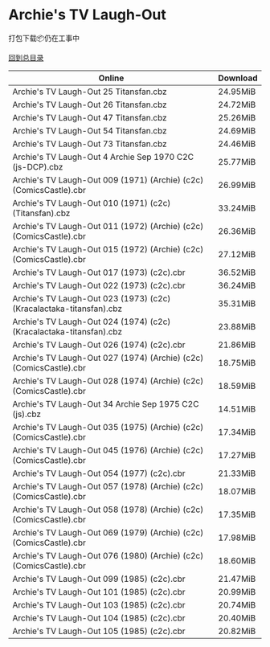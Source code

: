 # Archie's TV Laugh-Out

打包下载📦仍在工事中

[回到总目录](/Catalogs.md)







Online | Download
--- | ---
Archie's TV Laugh-Out 25 Titansfan.cbz | 24.95MiB
Archie's TV Laugh-Out 26 Titansfan.cbz | 24.72MiB
Archie's TV Laugh-Out 47 Titansfan.cbz | 25.26MiB
Archie's TV Laugh-Out 54 Titansfan.cbz | 24.69MiB
Archie's TV Laugh-Out 73 Titansfan.cbz | 24.46MiB
Archie's TV Laugh-Out 4 Archie Sep 1970 C2C (js-DCP).cbz | 25.77MiB
Archie's TV Laugh-Out 009 (1971) (Archie) (c2c) (ComicsCastle).cbr | 26.99MiB
Archie's TV Laugh-Out 010 (1971) (c2c) (Titansfan).cbz | 33.24MiB
Archie's TV Laugh-Out 011 (1972) (Archie) (c2c) (ComicsCastle).cbr | 26.36MiB
Archie's TV Laugh-Out 015 (1972) (Archie) (c2c) (ComicsCastle).cbr | 27.12MiB
Archie's TV Laugh-Out 017 (1973) (c2c).cbr | 36.52MiB
Archie's TV Laugh-Out 022 (1973) (c2c).cbr | 36.24MiB
Archie's TV Laugh-Out 023 (1973) (c2c) (Kracalactaka-titansfan).cbz | 35.31MiB
Archie's TV Laugh-Out 024 (1974) (c2c) (Kracalactaka-titansfan).cbz | 23.88MiB
Archie's TV Laugh-Out 026 (1974) (c2c).cbr | 21.86MiB
Archie's TV Laugh-Out 027 (1974) (Archie) (c2c) (ComicsCastle).cbr | 18.75MiB
Archie's TV Laugh-Out 028 (1974) (Archie) (c2c) (ComicsCastle).cbr | 18.59MiB
Archie's TV Laugh-Out 34 Archie Sep 1975 C2C (js).cbz | 14.51MiB
Archie's TV Laugh-Out 035 (1975) (Archie) (c2c) (ComicsCastle).cbr | 17.34MiB
Archie's TV Laugh-Out 045 (1976) (Archie) (c2c) (ComicsCastle).cbr | 17.27MiB
Archie's TV Laugh-Out 054 (1977) (c2c).cbr | 21.33MiB
Archie's TV Laugh-Out 057 (1978) (Archie) (c2c) (ComicsCastle).cbr | 18.07MiB
Archie's TV Laugh-Out 058 (1978) (Archie) (c2c) (ComicsCastle).cbr | 17.35MiB
Archie's TV Laugh-Out 069 (1979) (Archie) (c2c) (ComicsCastle).cbr | 17.98MiB
Archie's TV Laugh-Out 076 (1980) (Archie) (c2c) (ComicsCastle).cbr | 18.60MiB
Archie's TV Laugh-Out 099 (1985) (c2c).cbr | 21.47MiB
Archie's TV Laugh-Out 101 (1985) (c2c).cbr | 20.99MiB
Archie's TV Laugh-Out 103 (1985) (c2c).cbr | 20.74MiB
Archie's TV Laugh-Out 104 (1985) (c2c).cbr | 20.40MiB
Archie's TV Laugh-Out 105 (1985) (c2c).cbr | 20.82MiB